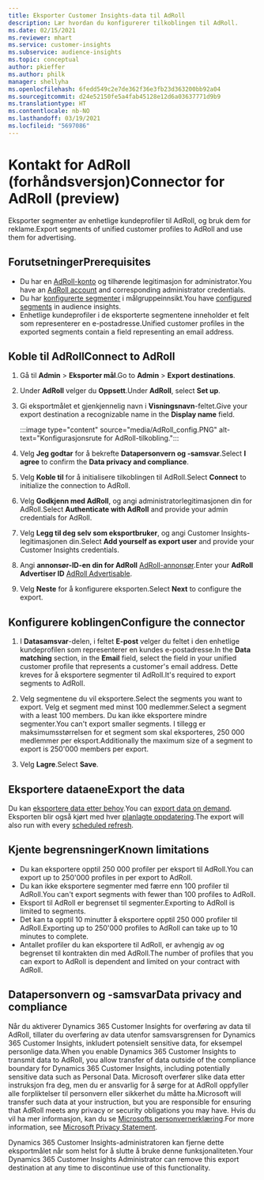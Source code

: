 ```yaml
---
title: Eksporter Customer Insights-data til AdRoll
description: Lær hvordan du konfigurerer tilkoblingen til AdRoll.
ms.date: 02/15/2021
ms.reviewer: mhart
ms.service: customer-insights
ms.subservice: audience-insights
ms.topic: conceptual
author: pkieffer
ms.author: philk
manager: shellyha
ms.openlocfilehash: 6fedd549c2e7de362f36e3fb23d363200bb92a04
ms.sourcegitcommit: d24e52150fe5a4fab45128e12d6a03637771d9b9
ms.translationtype: HT
ms.contentlocale: nb-NO
ms.lasthandoff: 03/19/2021
ms.locfileid: "5697086"
---
```

# <a name="connector-for-adroll-preview"></a><span data-ttu-id="b1e68-103">Kontakt for AdRoll (forhåndsversjon)</span><span class="sxs-lookup"><span data-stu-id="b1e68-103">Connector for AdRoll (preview)</span></span>

<span data-ttu-id="b1e68-104">Eksporter segmenter av enhetlige kundeprofiler til AdRoll, og bruk dem for reklame.</span><span class="sxs-lookup"><span data-stu-id="b1e68-104">Export segments of unified customer profiles to AdRoll and use them for advertising.</span></span> 

## <a name="prerequisites"></a><span data-ttu-id="b1e68-105">Forutsetninger</span><span class="sxs-lookup"><span data-stu-id="b1e68-105">Prerequisites</span></span>

-   <span data-ttu-id="b1e68-106">Du har en [AdRoll-konto](https://www.adroll.com/) og tilhørende legitimasjon for administrator.</span><span class="sxs-lookup"><span data-stu-id="b1e68-106">You have an [AdRoll account](https://www.adroll.com/) and corresponding administrator credentials.</span></span>
-   <span data-ttu-id="b1e68-107">Du har [konfigurerte segmenter](segments.md) i målgruppeinnsikt.</span><span class="sxs-lookup"><span data-stu-id="b1e68-107">You have [configured segments](segments.md) in audience insights.</span></span>
-   <span data-ttu-id="b1e68-108">Enhetlige kundeprofiler i de eksporterte segmentene inneholder et felt som representerer en e-postadresse.</span><span class="sxs-lookup"><span data-stu-id="b1e68-108">Unified customer profiles in the exported segments contain a field representing an email address.</span></span>

## <a name="connect-to-adroll"></a><span data-ttu-id="b1e68-109">Koble til AdRoll</span><span class="sxs-lookup"><span data-stu-id="b1e68-109">Connect to AdRoll</span></span>

1. <span data-ttu-id="b1e68-110">Gå til **Admin** > **Eksporter mål**.</span><span class="sxs-lookup"><span data-stu-id="b1e68-110">Go to **Admin** > **Export destinations**.</span></span>

1. <span data-ttu-id="b1e68-111">Under **AdRoll** velger du **Oppsett**.</span><span class="sxs-lookup"><span data-stu-id="b1e68-111">Under **AdRoll**, select **Set up**.</span></span>

1. <span data-ttu-id="b1e68-112">Gi eksportmålet et gjenkjennelig navn i **Visningsnavn**-feltet.</span><span class="sxs-lookup"><span data-stu-id="b1e68-112">Give your export destination a recognizable name in the **Display name** field.</span></span>

   :::image type="content" source="media/AdRoll_config.PNG" alt-text="Konfigurasjonsrute for AdRoll-tilkobling.":::

1. <span data-ttu-id="b1e68-114">Velg **Jeg godtar** for å bekrefte **Datapersonvern og -samsvar**.</span><span class="sxs-lookup"><span data-stu-id="b1e68-114">Select **I agree** to confirm the **Data privacy and compliance**.</span></span>

1. <span data-ttu-id="b1e68-115">Velg **Koble til** for å initialisere tilkoblingen til AdRoll.</span><span class="sxs-lookup"><span data-stu-id="b1e68-115">Select **Connect** to initialize the connection to AdRoll.</span></span>

1. <span data-ttu-id="b1e68-116">Velg **Godkjenn med AdRoll**, og angi administratorlegitimasjonen din for AdRoll.</span><span class="sxs-lookup"><span data-stu-id="b1e68-116">Select **Authenticate with AdRoll** and provide your admin credentials for AdRoll.</span></span> 

1. <span data-ttu-id="b1e68-117">Velg **Legg til deg selv som eksportbruker**, og angi Customer Insights-legitimasjonen din.</span><span class="sxs-lookup"><span data-stu-id="b1e68-117">Select **Add yourself as export user** and provide your Customer Insights credentials.</span></span>

1. <span data-ttu-id="b1e68-118">Angi **annonsør-ID-en din for AdRoll** [AdRoll-annonsør](https://help.adroll.com/hc/en-us/articles/212011838-Advertiser-Profiles).</span><span class="sxs-lookup"><span data-stu-id="b1e68-118">Enter your **AdRoll Advertiser ID** [AdRoll Advertisable](https://help.adroll.com/hc/en-us/articles/212011838-Advertiser-Profiles).</span></span>

1. <span data-ttu-id="b1e68-119">Velg **Neste** for å konfigurere eksporten.</span><span class="sxs-lookup"><span data-stu-id="b1e68-119">Select **Next** to configure the export.</span></span>

## <a name="configure-the-connector"></a><span data-ttu-id="b1e68-120">Konfigurere koblingen</span><span class="sxs-lookup"><span data-stu-id="b1e68-120">Configure the connector</span></span>

1. <span data-ttu-id="b1e68-121">I **Datasamsvar**-delen, i feltet **E-post** velger du feltet i den enhetlige kundeprofilen som representerer en kundes e-postadresse.</span><span class="sxs-lookup"><span data-stu-id="b1e68-121">In the **Data matching** section, in the **Email** field, select the field in your unified customer profile that represents a customer's email address.</span></span> <span data-ttu-id="b1e68-122">Dette kreves for å eksportere segmenter til AdRoll.</span><span class="sxs-lookup"><span data-stu-id="b1e68-122">It's required to export segments to AdRoll.</span></span>

1. <span data-ttu-id="b1e68-123">Velg segmentene du vil eksportere.</span><span class="sxs-lookup"><span data-stu-id="b1e68-123">Select the segments you want to export.</span></span> <span data-ttu-id="b1e68-124">Velg et segment med minst 100 medlemmer.</span><span class="sxs-lookup"><span data-stu-id="b1e68-124">Select a segment with a least 100 members.</span></span> <span data-ttu-id="b1e68-125">Du kan ikke eksportere mindre segmenter.</span><span class="sxs-lookup"><span data-stu-id="b1e68-125">You can't export smaller segments.</span></span> <span data-ttu-id="b1e68-126">I tillegg er maksimumsstørrelsen for et segment som skal eksporteres, 250 000 medlemmer per eksport.</span><span class="sxs-lookup"><span data-stu-id="b1e68-126">Additionally the maximum size of a segment to export is 250'000 members per export.</span></span> 

1. <span data-ttu-id="b1e68-127">Velg **Lagre**.</span><span class="sxs-lookup"><span data-stu-id="b1e68-127">Select **Save**.</span></span>

## <a name="export-the-data"></a><span data-ttu-id="b1e68-128">Eksportere dataene</span><span class="sxs-lookup"><span data-stu-id="b1e68-128">Export the data</span></span>

<span data-ttu-id="b1e68-129">Du kan [eksportere data etter behov](export-destinations.md).</span><span class="sxs-lookup"><span data-stu-id="b1e68-129">You can [export data on demand](export-destinations.md).</span></span> <span data-ttu-id="b1e68-130">Eksporten blir også kjørt med hver [planlagte oppdatering](system.md#schedule-tab).</span><span class="sxs-lookup"><span data-stu-id="b1e68-130">The export will also run with every [scheduled refresh](system.md#schedule-tab).</span></span>

## <a name="known-limitations"></a><span data-ttu-id="b1e68-131">Kjente begrensninger</span><span class="sxs-lookup"><span data-stu-id="b1e68-131">Known limitations</span></span>

- <span data-ttu-id="b1e68-132">Du kan eksportere opptil 250 000 profiler per eksport til AdRoll.</span><span class="sxs-lookup"><span data-stu-id="b1e68-132">You can export up to 250'000 profiles in per export to AdRoll.</span></span>
- <span data-ttu-id="b1e68-133">Du kan ikke eksportere segmenter med færre enn 100 profiler til AdRoll.</span><span class="sxs-lookup"><span data-stu-id="b1e68-133">You can't export segments with fewer than 100 profiles to AdRoll.</span></span> 
- <span data-ttu-id="b1e68-134">Eksport til AdRoll er begrenset til segmenter.</span><span class="sxs-lookup"><span data-stu-id="b1e68-134">Exporting to AdRoll is limited to segments.</span></span>
- <span data-ttu-id="b1e68-135">Det kan ta opptil 10 minutter å eksportere opptil 250 000 profiler til AdRoll.</span><span class="sxs-lookup"><span data-stu-id="b1e68-135">Exporting up to 250'000 profiles to AdRoll can take up to 10 minutes to complete.</span></span> 
- <span data-ttu-id="b1e68-136">Antallet profiler du kan eksportere til AdRoll, er avhengig av og begrenset til kontrakten din med AdRoll.</span><span class="sxs-lookup"><span data-stu-id="b1e68-136">The number of profiles that you can export to AdRoll is dependent and limited on your contract with AdRoll.</span></span>

## <a name="data-privacy-and-compliance"></a><span data-ttu-id="b1e68-137">Datapersonvern og -samsvar</span><span class="sxs-lookup"><span data-stu-id="b1e68-137">Data privacy and compliance</span></span>

<span data-ttu-id="b1e68-138">Når du aktiverer Dynamics 365 Customer Insights for overføring av data til AdRoll, tillater du overføring av data utenfor samsvarsgrensen for Dynamics 365 Customer Insights, inkludert potensielt sensitive data, for eksempel personlige data.</span><span class="sxs-lookup"><span data-stu-id="b1e68-138">When you enable Dynamics 365 Customer Insights to transmit data to AdRoll, you allow transfer of data outside of the compliance boundary for Dynamics 365 Customer Insights, including potentially sensitive data such as Personal Data.</span></span> <span data-ttu-id="b1e68-139">Microsoft overfører slike data etter instruksjon fra deg, men du er ansvarlig for å sørge for at AdRoll oppfyller alle forpliktelser til personvern eller sikkerhet du måtte ha.</span><span class="sxs-lookup"><span data-stu-id="b1e68-139">Microsoft will transfer such data at your instruction, but you are responsible for ensuring that AdRoll meets any privacy or security obligations you may have.</span></span> <span data-ttu-id="b1e68-140">Hvis du vil ha mer informasjon, kan du se [Microsofts personvernerklæring](https://go.microsoft.com/fwlink/?linkid=396732).</span><span class="sxs-lookup"><span data-stu-id="b1e68-140">For more information, see [Microsoft Privacy Statement](https://go.microsoft.com/fwlink/?linkid=396732).</span></span>

<span data-ttu-id="b1e68-141">Dynamics 365 Customer Insights-administratoren kan fjerne dette eksportmålet når som helst for å slutte å bruke denne funksjonaliteten.</span><span class="sxs-lookup"><span data-stu-id="b1e68-141">Your Dynamics 365 Customer Insights Administrator can remove this export destination at any time to discontinue use of this functionality.</span></span>
